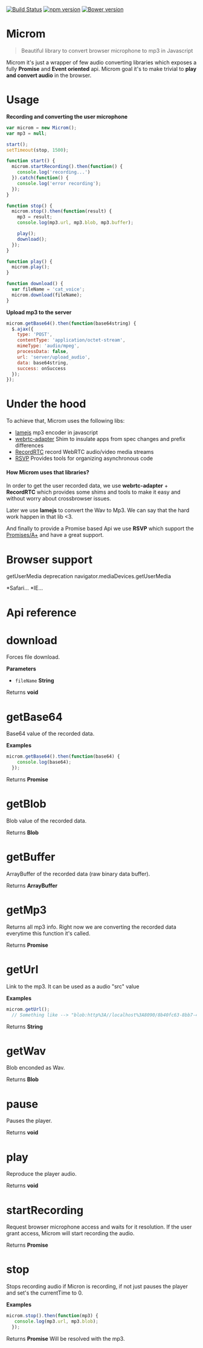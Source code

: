 [![Build Status](https://travis-ci.org/zzarcon/microm.svg)](https://travis-ci.org/zzarcon/microm)
[![npm version](https://badge.fury.io/js/microm.svg)](https://badge.fury.io/js/microm)
[![Bower version](https://badge.fury.io/bo/microm.svg)](http://badge.fury.io/bo/microm)

# Microm

> Beautiful library to convert browser microphone to mp3 in Javascript

Microm it's just a wrapper of few audio converting libraries which exposes a fully **Promise** and **Event oriented** api. Microm goal it's to make trivial to **play and convert audio** in the browser.

# Usage

**Recording and converting the user microphone**
```javascript
var microm = new Microm();
var mp3 = null;

start();
setTimeout(stop, 1500);

function start() {
  microm.startRecording().then(function() {
    console.log('recording...')
  }).catch(function() {
    console.log('error recording');
  });
}

function stop() {
  microm.stop().then(function(result) {
    mp3 = result;
    console.log(mp3.url, mp3.blob, mp3.buffer);

    play();
    download();
  });
}

function play() {
  microm.play();
}

function download() {
  var fileName = 'cat_voice';
  microm.download(fileName);
}
```

**Upload mp3 to the server**

```javascript
microm.getBase64().then(function(base64string) {
  $.ajax({
    type: 'POST',
    contentType: 'application/octet-stream',
    mimeType: 'audio/mpeg',
    processData: false,
    url: 'server/upload_audio',
    data: base64string,
    success: onSuccess
  });
});

```

# Under the hood
  To achieve that, Microm uses the following libs:
  * [lamejs](https://github.com/zhuker/lamejs) mp3 encoder in javascript
  * [webrtc-adapter](https://github.com/webrtc/adapter) Shim to insulate apps from spec changes and prefix differences
  * [RecordRTC](https://github.com/muaz-khan/RecordRTC) record WebRTC audio/video media streams
  * [RSVP](https://github.com/tildeio/rsvp.js/) Provides tools for organizing asynchronous code
  
  #### How Microm uses that libraries?
  In order to get the user recorded data, we use **webrtc-adapter** + **RecordRTC** which provides some shims and tools to make it easy and without worry about crossbrowser issues.

  Later we use **lamejs** to convert the Wav to Mp3. We can say that the hard work happen in that lib <3.

  And finally to provide a Promise based Api we use **RSVP** which support the [Promises/A+](https://promisesaplus.com/) and have a great support.

# Browser support

  getUserMedia deprecation 
  navigator.mediaDevices.getUserMedia

  *Safari...
  *IE...

# Api reference

# download

Forces file download.

**Parameters**

-   `fileName` **String** 

Returns **void** 

# getBase64

Base64 value of the recorded data.

**Examples**

```javascript
microm.getBase64().then(function(base64) {
    console.log(base64);
  });
```

Returns **Promise** 

# getBlob

Blob value of the recorded data.

Returns **Blob** 

# getBuffer

ArrayBuffer of the recorded data (raw binary data buffer).

Returns **ArrayBuffer** 

# getMp3

Returns all mp3 info.
Right now we are converting the recorded data
everytime this function it's called.

Returns **Promise** 

# getUrl

Link to the mp3.
It can be used as a audio "src" value

**Examples**

```javascript
microm.getUrl();
  // Something like --> "blob:http%3A//localhost%3A8090/8b40fc63-8bb7-42e3-9622-9dcc59e5df8f"
```

Returns **String** 

# getWav

Blob enconded as Wav.

Returns **Blob** 

# pause

Pauses the player.

Returns **void** 

# play

Reproduce the player audio.

Returns **void** 

# startRecording

Request browser microphone access and waits for it resolution.
If the user grant access, Microm will start recording the audio.

Returns **Promise** 

# stop

Stops recording audio if Micron is recording, if not
just pauses the player and set's the currentTime to 0.

**Examples**

```javascript
microm.stop().then(function(mp3) {
   console.log(mp3.url, mp3.blob);
  });
```

Returns **Promise** Will be resolved with the mp3.
